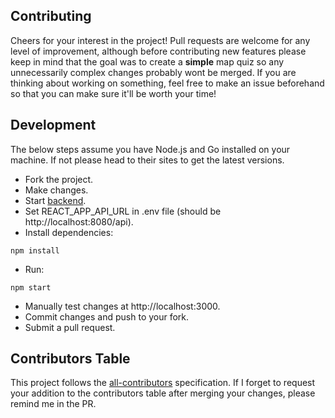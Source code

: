 ## Contributing
Cheers for your interest in the project! Pull requests are welcome for any level of improvement, although before contributing new features please keep in mind that the goal was to create a **simple** map quiz so any unnecessarily complex changes probably wont be merged. If you are thinking about working on something, feel free to make an issue beforehand so that you can make sure it'll be worth your time!

## Development
The below steps assume you have Node.js and Go installed on your machine. If not please head to their sites to get the latest versions.

* Fork the project.
* Make changes.
* Start [backend](https://github.com/ashmidgley/countries-of-the-world-api/blob/master/CONTRIBUTING.md#development).
* Set REACT_APP_API_URL in .env file (should be http://localhost:8080/api).
* Install dependencies:
```
npm install
```
* Run:
```
npm start
```
* Manually test changes at http://localhost:3000.
* Commit changes and push to your fork.
* Submit a pull request.

## Contributors Table
This project follows the [all-contributors](https://github.com/all-contributors/all-contributors) specification. If I forget to request your addition to the contributors table after merging your changes, please remind me in the PR.
